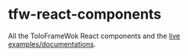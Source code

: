 # tfw-react-components
All the ToloFrameWok React components and the [live examples/documentations](https://tolokoban.github.io/tfw-react-components).
